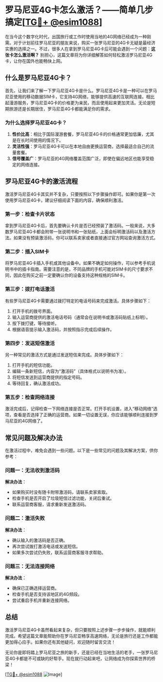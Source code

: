 # 罗马尼亚4G卡怎么激活？——简单几步搞定[[TG💪+ @esim1088](https://t.me/s/esim1088)]

在当今这个数字化时代，出国旅行或工作时使用当地的4G网络已经成为一种刚需。对于计划前往罗马尼亚的朋友来说，购买一张罗马尼亚的4G卡无疑是最经济实惠的选择之一。不过，很多人在拿到罗马尼亚4G卡后可能会遇到一个问题：**这张卡怎么激活啊？** 别担心，这篇文章将为你详细解答如何轻松激活罗马尼亚4G卡，让你在国外也能畅快上网。

## 什么是罗马尼亚4G卡？

首先，让我们来了解一下罗马尼亚4G卡是什么。罗马尼亚4G卡是一种可以在罗马尼亚使用的移动数据SIM卡，它支持4G网络，能够提供高速的互联网连接。相比起漫游服务，罗马尼亚4G卡的价格更为亲民，而且使用起来更加灵活。无论是短期旅游还是长期居住，罗马尼亚4G卡都能满足你的需求。

### 为什么选择罗马尼亚4G卡？

1. **性价比高**：相比于国际漫游套餐，罗马尼亚4G卡的价格通常更加低廉，尤其是在长时间使用的情况下。
2. **灵活性强**：罗马尼亚4G卡可以在本地自由更换运营商，选择最适合自己的流量套餐。
3. **信号覆盖广**：罗马尼亚的4G网络覆盖范围广泛，即使在偏远地区也能享受稳定的网络连接。

## 罗马尼亚4G卡的激活流程

激活罗马尼亚4G卡其实并不复杂，只要按照以下步骤操作即可。如果你是第一次使用罗马尼亚4G卡，建议仔细阅读下面的内容，确保顺利激活。

### 第一步：检查卡片状态

拿到罗马尼亚4G卡后，首先要确认卡片是否已经预装了激活码。一般来说，大多数罗马尼亚4G卡都会附带一张说明书和一张贴纸，上面会标明激活码以及激活方法。如果没有预装激活码，你可以联系卖家或者直接通过官方网站查询激活方式。

### 第二步：插入SIM卡

将罗马尼亚4G卡插入手机或其他设备中。如果不确定如何操作，可以参考手机说明书中的插卡指南。需要注意的是，不同品牌的手机可能对SIM卡的尺寸要求不同，因此在购买之前一定要确认你的设备支持这种规格的SIM卡。

### 第三步：拨打电话激活

有些罗马尼亚4G卡需要通过拨打特定的电话号码来完成激活。具体步骤如下：

1. 打开手机的拨号界面。
2. 输入运营商提供的激活电话号码（通常会在说明书或激活码贴纸上标明）。
3. 按下拨打键，等待接听。
4. 根据语音提示输入激活码，并按照指示完成后续操作。

### 第四步：发送短信激活

另一种常见的激活方式是通过发送短信来完成。具体步骤如下：

1. 打开手机的短信功能。
2. 编辑一条新短信，内容为“激活码”（具体格式以说明书为准）。
3. 将短信发送到运营商提供的指定号码。
4. 等待回复，确认激活成功。

### 第五步：检查网络连接

激活完成后，记得检查一下网络连接是否正常。打开手机设置，进入“移动网络”选项，查看是否选择了正确的运营商。如果一切设置无误，你应该能够顺利连接到罗马尼亚的4G网络了。

## 常见问题及解决办法

在激活过程中，难免会遇到一些问题。以下是一些常见的问题及其解决方案，供你参考：

### 问题一：无法收到激活码

**解决办法**：
- 如果购买时没有随卡附带激活码，请联系卖家索取。
- 检查手机是否开启了垃圾短信过滤功能，关闭后重试。
- 联系运营商客服，请求重新发送激活码。

### 问题二：激活失败

**解决办法**：
- 确认输入的激活码是否正确。
- 再次尝试拨打激活电话或发送短信。
- 如果多次尝试仍失败，联系运营商客服寻求帮助。

### 问题三：无法连接网络

**解决办法**：
- 确保已正确选择运营商。
- 检查手机是否支持该地区的4G频段。
- 尝试重启手机并重新连接网络。

## 总结

激活罗马尼亚4G卡虽然看起来复杂，但只要按照上述步骤一步步操作，就能顺利完成。希望这篇文章能帮助你在罗马尼亚畅享高速网络，无论是旅行还是工作都能更加得心应手。如果你还有其他疑问，欢迎随时留言交流！

无论你是即将踏上罗马尼亚之旅的新手，还是已经在当地生活的老手，一张罗马尼亚4G卡都是不可或缺的好帮手。现在就行动起来吧，让网络成为你探索世界的桥梁！

[[TG💪+ @esim1088](https://t.me/s/esim1088) ![Image](https://i.postimg.cc/4NQfJmqS/Snipaste-2025-05-13-00-14-12.png)]